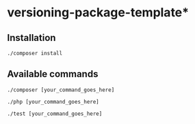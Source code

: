 # versioning-package-template*

## Installation

```shell
./composer install
```

## Available commands

```shell
./composer [your_command_goes_here]
```

```shell
./php [your_command_goes_here]
```

```shell
./test [your_command_goes_here]
```